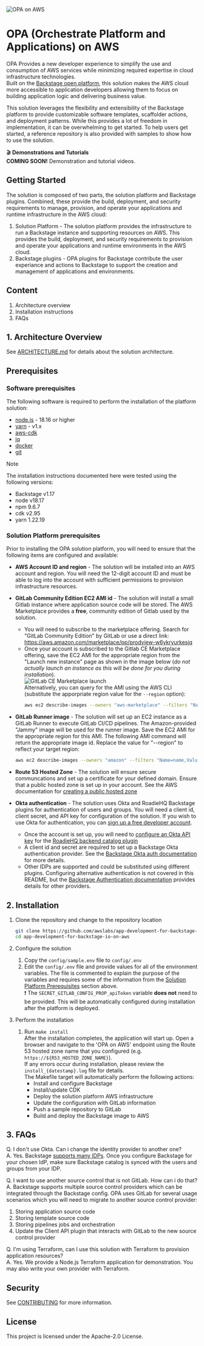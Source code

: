 <img src="./docs/images/opa-logo.png"
     alt="OPA on AWS"
     style="margin-right: 10px;max-height: 400px; " />
# OPA (Orchestrate Platform and Applications) on AWS

OPA Provides a new developer experience to simplify the use and consumption of AWS services while minimizing required expertise in cloud infrastructure technologies.  
Built on the [Backstage open platform](https://backstage.io), this solution makes the AWS cloud more accessible to application developers allowing them to focus on building application logic and delivering business value.

This solution leverages the flexibility and extensibility of the Backstage platform to provide customizable software templates, scaffolder actions, and deployment patterns. While this provides a lot of freedom in implementation, it can be overwhelming to get started.  To help users get started, a reference repository is also provided with samples to show how to use the solution.

:clapper: **Demonstrations and Tutorials**  
**COMING SOON!** Demonstration and tutorial videos.
<!-- For more information about the solution and its functionality, 
check out the demonstration and tutorial videos on our [YouTube playlist](https://www.youtube.com/playlist?list=PLhr1KZpdzukemoBUAPNUMCgGk88pdURJB). -->


## Getting Started
The solution is composed of two parts, the solution platform and Backstage plugins.  Combined, these provide the build, deployment, and security requirements to manage, provision, and operate your applications and runtime infrastructure in the AWS cloud:

1. Solution Platform - The solution platform provides the infrastructure to run a Backstage instance and supporting resources on AWS.  This provides the build, deployment, and security requirements to provision and operate your applications and runtime environments in the AWS cloud.
2. Backstage plugins - OPA plugins for Backstage contribute the user experiance and actions to Backstage to support the creation and management of applications and environments.

## Content

1. Architecture overview
2. Installation instructions
3. FAQs

## 1. Architecture Overview

See [ARCHITECTURE.md](./docs/ARCHITECTURE.md) for details about the solution architecture.  
<!-- <img src="./docs/images/OPASolution_2_.png"
     alt="OPA Solution"
     style="margin-right: 10px;max-height: 400px; " /> -->

## Prerequisites

### Software prerequisites

The following software is required to perform the installation of the platform solution:
- [node.js](https://nodejs.org/en/) - 18.16 or higher
- [yarn](https://classic.yarnpkg.com/en/docs/install) - v1.x
- [aws-cdk](https://docs.aws.amazon.com/cdk/v2/guide/getting_started.html#getting_started_install)
- [jq](https://stedolan.github.io/jq/)
- [docker](https://www.docker.com/)
- [git](https://git-scm.com/book/en/v2/Getting-Started-Installing-Git)


> [!NOTE]  
> The installation instructions documented here were tested using the following versions:
> - Backstage v1.17
> - node v18.17
> - npm 9.6.7
> - cdk v2.95
> - yarn 1.22.19

### Solution Platform prerequisites

Prior to installing the OPA solution platform, you will need to ensure that the following items are configured and available:

* **AWS Account ID and region** - The solution will be installed into an AWS account and region.  You will need the 12-digit account ID and must be able to log into the account with sufficient permissions to provision infrastructure resources.

* **GitLab Community Edition EC2 AMI id** - The solution will install a small Gitlab instance where application source code will be stored.  The AWS Marketplace provides a **free**, community edition of Gitlab used by the solution.  
  * You will need to subscribe to the marketplace offering.  Search for "GitLab Community Edition" by GitLab or use a direct link: https://aws.amazon.com/marketplace/pp/prodview-w6ykryurkesjq
  * Once your account is subscribed to the Gitlab CE Marketplace offering, save the EC2 AMI for the appropriate region from the "Launch new instance" page as shown in the image below (_do not actually launch an instance as this will be done for you during installation_).  
  <img src="./docs/images/gitlab_ce_marketplace.png"
     alt="GitLab CE Marketplace launch"
     style="margin-right: 10px;max-height: 200px; " />  
   Alternatively, you can query for the AMI using the AWS CLI (substitute the apporpriate region value for the `--region` option):
      ```sh
      aws ec2 describe-images --owners "aws-marketplace" --filters "Name=name,Values=*GitLab CE 16.4.0*" --query 'Images[].[ImageId]' --region us-west-2 --output text
      ```

* **GitLab Runner image** - The solution will set up an EC2 instance as a GitLab Runner to execute GitLab CI/CD pipelines.  The Amazon-provided "Jammy" image will be used for the runner image.  Save the EC2 AMI for the appropriate region for this AMI.  The following AMI command will return the appropriate image id.  Replace the value for "--region" to reflect your target region:
   ```sh
   aws ec2 describe-images --owners "amazon" --filters "Name=name,Values=*ubuntu-jammy-22.04-amd64-server-20230208*" --query 'Images[].[ImageId]' --region us-west-2 --output text
   ```

* **Route 53 Hosted Zone** - The solution will ensure secure communcations and set up a certificate for your defined domain.  Ensure that a public hosted zone is set up in your account.  See the AWS documentation for [creating a public hosted zone](https://docs.aws.amazon.com/Route53/latest/DeveloperGuide/CreatingHostedZone.html)

* **Okta authentication** - The solution uses Okta and RoadieHQ Backstage plugins for authentication of users and groups.  You will need a client id, client secret, and API key for configuration of the solution.  If you wish to use Okta for authentication, you can [sign up a free developer account](https://developer.okta.com/signup/).  
  * Once the account is set up, you will need to [configure an Okta API key](https://developer.okta.com/docs/guides/create-an-api-token/main/) for the [RoadieHQ backend catalog plugin](https://www.npmjs.com/package/@roadiehq/catalog-backend-module-okta)
  * A client id and secret are required to set up a Backstage Okta authentication provider.  See the [Backstage Okta auth documentation](https://backstage.io/docs/auth/okta/provider) for more details.  
  * Other IDPs are supported and could be substituted using different plugins.  Configuring alternative authentication is not covered in this README, but the [Backstage Authentication documentation](https://backstage.io/docs/auth/) provides details for other providers.

## 2. Installation

1. Clone the repository and change to the repository location
   ```sh
   git clone https://github.com/awslabs/app-development-for-backstage-io-on-aws.git
   cd app-development-for-backstage-io-on-aws
   ```

2. Configure the solution
   1. Copy the `config/sample.env` file to `config/.env`
   2. Edit the `config/.env` file and provide values for all of the environment variables.  The file is commented to explain the purpose of the variables and requires some of the information from the [Solution Platform Prerequisites](#solution-platform-prerequisites) section above.  
   :exclamation: The `SECRET_GITLAB_CONFIG_PROP_apiToken` variable **does not** need to be provided.  This will be automatically configured during installation after the platform is deployed.

3. Perform the installation
   1. Run `make install`  
   After the installation completes, the application will start up.  Open a browser and navigate to the 'OPA on AWS' endpoint using the Route 53 hosted zone name that you configured (e.g. `https://${R53_HOSTED_ZONE_NAME}`).  
   If any errors occur during installation, please review the `install_{datestamp}.log` file for details.  
   The Makefile target will automatically perform the following actions:
      * Install and configure Backstage
      * Install/update CDK
      * Deploy the solution platform AWS infrastructure
      * Update the configuration with GitLab information
      * Push a sample repository to GitLab
      * Build and deploy the Backstage image to AWS


## 3. FAQs

Q. I don't use Okta. Can i change the identity provider to another one?  
A. Yes.  Backstage [supports many IDPs](https://backstage.io/docs/auth/).  Once you configure Backstage for your chosen IdP, make sure Backstage catalog is synced with the users and groups from your IDP.

Q. I want to use another source control that is not GitLab. How can i do that?  
A. Backstage supports multiple source control providers which can be integrated through the Backstage config. OPA uses GitLab for several usage scenarios which you will need to migrate to another source control provider:

1. Storing application source code
2. Storing template source code
3. Storing pipelines jobs and orchestration
4. Update the Client API plugin that interacts with GitLab to the new source control provider


Q. I'm using Terraform, can I use this solution with Terraform to provision application resources?  
A. Yes. We provide a Node.js Terraform application for demonstration.  You may also write your own provider with Terraform.

## Security

See [CONTRIBUTING](CONTRIBUTING.md#security-issue-notifications) for more information.

## License

This project is licensed under the Apache-2.0 License.
